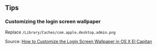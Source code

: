 ## Tips

### Customizing the login screen wallpaper

Replace `/Library/Caches/com.apple.desktop.admin.png`

Source: [How to Customize the Login Screen Wallpaper in OS X El Capitan](http://osxdaily.com/2015/11/02/customize-login-screen-wallpaper-os-x-el-capitan/)
